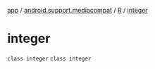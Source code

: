 [app](../../../index.md) / [android.support.mediacompat](../../index.md) / [R](../index.md) / [integer](.)

# integer

`class integer`
`class integer`